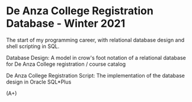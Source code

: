 # De Anza College Registration Database - Winter 2021 #

The start of my programming career, with relational database design and shell scripting in SQL.

Database Design: A model in crow's foot notation of a relational database for De Anza College registration / course catalog 

De Anza College Registration Script: The implementation of the database design in Oracle SQL*Plus

(A+)
